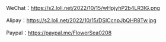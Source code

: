 WeChat：https://s2.loli.net/2022/10/15/wHpjyhP2b4LR3IG.png

Alipay：https://s2.loli.net/2022/10/15/DSlCcnpJbQHR8Tw.jpg

Paypal：https://paypal.me/FlowerSea0208

